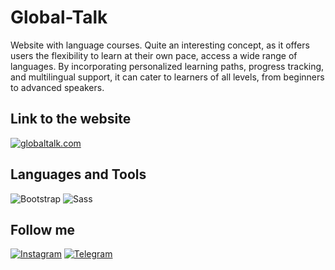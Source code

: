 # Global-Talk
Website with language courses. Quite an interesting concept, as it offers users the flexibility to learn at their own pace, access a wide range of languages. By incorporating personalized learning paths, progress tracking, and multilingual support, it can cater to learners of all levels, from beginners to advanced speakers.

## Link to the website
<p align="left">
  <a href="https://arseniifrontend.github.io/Global-Talk" target="_blank">
    <img src="https://img.shields.io/badge/Visit-globaltalk.com-4CC5E4?style=for-the-badge&logo=google-chrome&logoColor=4CC5E4" alt="globaltalk.com">
  </a>
</p>


## Languages and Tools

![Bootstrap](https://img.shields.io/badge/-Bootstrap-090909?style=for-the-badge&logo=bootstrap&logoColor=7B00FF)
![Sass](https://img.shields.io/badge/-Sass-090909?style=for-the-badge&logo=sass&logoColor=FF00B3)


## Follow me

[![Instagram](https://img.shields.io/badge/-Instagram-090909?style=for-the-badge&logo=instagram&logoColor=AF0089)](https://www.instagram.com/arseniiusenko_/)
[![Telegram](https://img.shields.io/badge/-Telegram-090909?style=for-the-badge&logo=telegram&logoColor=00AAFF)](https://t.me/frontendwebapps)

